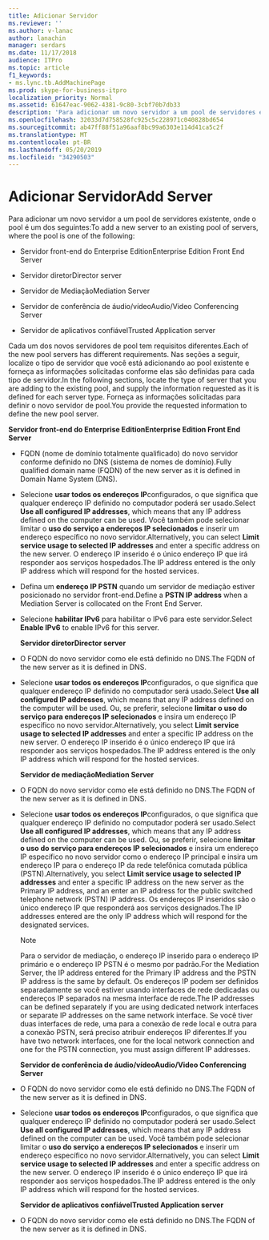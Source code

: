 ```yaml
---
title: Adicionar Servidor
ms.reviewer: ''
ms.author: v-lanac
author: lanachin
manager: serdars
ms.date: 11/17/2018
audience: ITPro
ms.topic: article
f1_keywords:
- ms.lync.tb.AddMachinePage
ms.prod: skype-for-business-itpro
localization_priority: Normal
ms.assetid: 61647eac-9062-4381-9c80-3cbf70b7db33
description: 'Para adicionar um novo servidor a um pool de servidores existente, onde o pool é um dos seguintes:'
ms.openlocfilehash: 32033d7d758528fc925c5c228971c040828bd654
ms.sourcegitcommit: ab47ff88f51a96aaf8bc99a6303e114d41ca5c2f
ms.translationtype: MT
ms.contentlocale: pt-BR
ms.lasthandoff: 05/20/2019
ms.locfileid: "34290503"
---
```

# <a name="add-server"></a><span data-ttu-id="1d976-103">Adicionar Servidor</span><span class="sxs-lookup"><span data-stu-id="1d976-103">Add Server</span></span>
 
<span data-ttu-id="1d976-104">Para adicionar um novo servidor a um pool de servidores existente, onde o pool é um dos seguintes:</span><span class="sxs-lookup"><span data-stu-id="1d976-104">To add a new server to an existing pool of servers, where the pool is one of the following:</span></span>
  
- <span data-ttu-id="1d976-105">Servidor front-end do Enterprise Edition</span><span class="sxs-lookup"><span data-stu-id="1d976-105">Enterprise Edition Front End Server</span></span>
    
- <span data-ttu-id="1d976-106">Servidor diretor</span><span class="sxs-lookup"><span data-stu-id="1d976-106">Director server</span></span>
    
- <span data-ttu-id="1d976-107">Servidor de Mediação</span><span class="sxs-lookup"><span data-stu-id="1d976-107">Mediation Server</span></span>
    
- <span data-ttu-id="1d976-108">Servidor de conferência de áudio/vídeo</span><span class="sxs-lookup"><span data-stu-id="1d976-108">Audio/Video Conferencing Server</span></span>
    
- <span data-ttu-id="1d976-109">Servidor de aplicativos confiável</span><span class="sxs-lookup"><span data-stu-id="1d976-109">Trusted Application server</span></span>
    
<span data-ttu-id="1d976-110">Cada um dos novos servidores de pool tem requisitos diferentes.</span><span class="sxs-lookup"><span data-stu-id="1d976-110">Each of the new pool servers has different requirements.</span></span> <span data-ttu-id="1d976-111">Nas seções a seguir, localize o tipo de servidor que você está adicionando ao pool existente e forneça as informações solicitadas conforme elas são definidas para cada tipo de servidor.</span><span class="sxs-lookup"><span data-stu-id="1d976-111">In the following sections, locate the type of server that you are adding to the existing pool, and supply the information requested as it is defined for each server type.</span></span> <span data-ttu-id="1d976-112">Forneça as informações solicitadas para definir o novo servidor de pool.</span><span class="sxs-lookup"><span data-stu-id="1d976-112">You provide the requested information to define the new pool server.</span></span>
  
 <span data-ttu-id="1d976-113">**Servidor front-end do Enterprise Edition**</span><span class="sxs-lookup"><span data-stu-id="1d976-113">**Enterprise Edition Front End Server**</span></span>
  
- <span data-ttu-id="1d976-114">FQDN (nome de domínio totalmente qualificado) do novo servidor conforme definido no DNS (sistema de nomes de domínio).</span><span class="sxs-lookup"><span data-stu-id="1d976-114">Fully qualified domain name (FQDN) of the new server as it is defined in Domain Name System (DNS).</span></span>
    
- <span data-ttu-id="1d976-115">Selecione **usar todos os endereços IP**configurados, o que significa que qualquer endereço IP definido no computador poderá ser usado.</span><span class="sxs-lookup"><span data-stu-id="1d976-115">Select **Use all configured IP addresses**, which means that any IP address defined on the computer can be used.</span></span> <span data-ttu-id="1d976-116">Você também pode selecionar limitar o **uso do serviço a endereços IP selecionados** e inserir um endereço específico no novo servidor.</span><span class="sxs-lookup"><span data-stu-id="1d976-116">Alternatively, you can select **Limit service usage to selected IP addresses** and enter a specific address on the new server.</span></span> <span data-ttu-id="1d976-117">O endereço IP inserido é o único endereço IP que irá responder aos serviços hospedados.</span><span class="sxs-lookup"><span data-stu-id="1d976-117">The IP address entered is the only IP address which will respond for the hosted services.</span></span>
    
- <span data-ttu-id="1d976-118">Defina um **endereço IP PSTN** quando um servidor de mediação estiver posicionado no servidor front-end.</span><span class="sxs-lookup"><span data-stu-id="1d976-118">Define a **PSTN IP address** when a Mediation Server is collocated on the Front End Server.</span></span>
    
- <span data-ttu-id="1d976-119">Selecione **habilitar IPv6** para habilitar o IPv6 para este servidor.</span><span class="sxs-lookup"><span data-stu-id="1d976-119">Select **Enable IPv6** to enable IPv6 for this server.</span></span>
    
  <span data-ttu-id="1d976-120">**Servidor diretor**</span><span class="sxs-lookup"><span data-stu-id="1d976-120">**Director server**</span></span>
  
- <span data-ttu-id="1d976-121">O FQDN do novo servidor como ele está definido no DNS.</span><span class="sxs-lookup"><span data-stu-id="1d976-121">The FQDN of the new server as it is defined in DNS.</span></span>
    
- <span data-ttu-id="1d976-122">Selecione **usar todos os endereços IP**configurados, o que significa que qualquer endereço IP definido no computador será usado.</span><span class="sxs-lookup"><span data-stu-id="1d976-122">Select **Use all configured IP addresses**, which means that any IP address defined on the computer will be used.</span></span> <span data-ttu-id="1d976-123">Ou, se preferir, selecione **limitar o uso do serviço para endereços IP selecionados** e insira um endereço IP específico no novo servidor.</span><span class="sxs-lookup"><span data-stu-id="1d976-123">Alternatively, you select **Limit service usage to selected IP addresses** and enter a specific IP address on the new server.</span></span> <span data-ttu-id="1d976-124">O endereço IP inserido é o único endereço IP que irá responder aos serviços hospedados.</span><span class="sxs-lookup"><span data-stu-id="1d976-124">The IP address entered is the only IP address which will respond for the hosted services.</span></span>
    
  <span data-ttu-id="1d976-125">**Servidor de mediação**</span><span class="sxs-lookup"><span data-stu-id="1d976-125">**Mediation Server**</span></span>
  
- <span data-ttu-id="1d976-126">O FQDN do novo servidor como ele está definido no DNS.</span><span class="sxs-lookup"><span data-stu-id="1d976-126">The FQDN of the new server as it is defined in DNS.</span></span>
    
- <span data-ttu-id="1d976-127">Selecione **usar todos os endereços IP**configurados, o que significa que qualquer endereço IP definido no computador poderá ser usado.</span><span class="sxs-lookup"><span data-stu-id="1d976-127">Select **Use all configured IP addresses**, which means that any IP address defined on the computer can be used.</span></span> <span data-ttu-id="1d976-128">Ou, se preferir, selecione **limitar o uso do serviço para endereços IP selecionados** e insira um endereço IP específico no novo servidor como o endereço IP principal e insira um endereço IP para o endereço IP da rede telefônica comutada pública (PSTN).</span><span class="sxs-lookup"><span data-stu-id="1d976-128">Alternatively, you select **Limit service usage to selected IP addresses** and enter a specific IP address on the new server as the Primary IP address, and an enter an IP address for the public switched telephone network (PSTN) IP address.</span></span> <span data-ttu-id="1d976-129">Os endereços IP inseridos são o único endereço IP que responderá aos serviços designados.</span><span class="sxs-lookup"><span data-stu-id="1d976-129">The IP addresses entered are the only IP address which will respond for the designated services.</span></span>
    
    > [!NOTE]
    > <span data-ttu-id="1d976-130">Para o servidor de mediação, o endereço IP inserido para o endereço IP primário e o endereço IP PSTN é o mesmo por padrão.</span><span class="sxs-lookup"><span data-stu-id="1d976-130">For the Mediation Server, the IP address entered for the Primary IP address and the PSTN IP address is the same by default.</span></span> <span data-ttu-id="1d976-131">Os endereços IP podem ser definidos separadamente se você estiver usando interfaces de rede dedicadas ou endereços IP separados na mesma interface de rede.</span><span class="sxs-lookup"><span data-stu-id="1d976-131">The IP addresses can be defined separately if you are using dedicated network interfaces or separate IP addresses on the same network interface.</span></span> <span data-ttu-id="1d976-132">Se você tiver duas interfaces de rede, uma para a conexão de rede local e outra para a conexão PSTN, será preciso atribuir endereços IP diferentes.</span><span class="sxs-lookup"><span data-stu-id="1d976-132">If you have two network interfaces, one for the local network connection and one for the PSTN connection, you must assign different IP addresses.</span></span> 
  
  <span data-ttu-id="1d976-133">**Servidor de conferência de áudio/vídeo**</span><span class="sxs-lookup"><span data-stu-id="1d976-133">**Audio/Video Conferencing Server**</span></span>
  
- <span data-ttu-id="1d976-134">O FQDN do novo servidor como ele está definido no DNS.</span><span class="sxs-lookup"><span data-stu-id="1d976-134">The FQDN of the new server as it is defined in DNS.</span></span>
    
- <span data-ttu-id="1d976-135">Selecione **usar todos os endereços IP**configurados, o que significa que qualquer endereço IP definido no computador poderá ser usado.</span><span class="sxs-lookup"><span data-stu-id="1d976-135">Select **Use all configured IP addresses**, which means that any IP address defined on the computer can be used.</span></span> <span data-ttu-id="1d976-136">Você também pode selecionar limitar o **uso do serviço a endereços IP selecionados** e inserir um endereço específico no novo servidor.</span><span class="sxs-lookup"><span data-stu-id="1d976-136">Alternatively, you can select **Limit service usage to selected IP addresses** and enter a specific address on the new server.</span></span> <span data-ttu-id="1d976-137">O endereço IP inserido é o único endereço IP que irá responder aos serviços hospedados.</span><span class="sxs-lookup"><span data-stu-id="1d976-137">The IP address entered is the only IP address which will respond for the hosted services.</span></span>
    
  <span data-ttu-id="1d976-138">**Servidor de aplicativos confiável**</span><span class="sxs-lookup"><span data-stu-id="1d976-138">**Trusted Application server**</span></span>
  
- <span data-ttu-id="1d976-139">O FQDN do novo servidor como ele está definido no DNS.</span><span class="sxs-lookup"><span data-stu-id="1d976-139">The FQDN of the new server as it is defined in DNS.</span></span>
    

